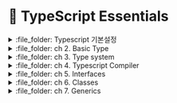 # :cherries: TypeScript Essentials

<details>
<summary> :file_folder: Typescript 기본설정 </summary>
<div markdown="1">

## Typescript 기본설정
#### :pushpin: npm 으로 만들기
```bash
npm init -y
```
#### :pushpin: 타입스크립트 설치
```bash
npm i typescript -D 
```
#### :pushpin: typescript 제공하는 기본 옵션 사용하기 위한 `tsconfig.json` 생성
```bash
npx tsc --init
```
#### :pushpin: tsconfig.json 파일에서 확인해야할 것
```json
"strict": true, 
```  
이것이 true로 되어있는지 확인하는 것이 중요하다.
#### :pushpin: 컴파일 코드
```bash
npx tsc
```
:arrow_right: `.ts` 파일과 파일명이 같은 `.js` 파일 생성 
#### :pushpin: 파일 실행
```
node boolean.js // 파일명
```
</div>
</details>

<details>
<summary> :file_folder: ch 2. Basic Type </summary>
<div markdown="1">

## 📋 number
- JavaScript 와 같이 TypeScript의 모든 숫자는 부동 소수점 값이다.
- TypeScript는 16 진수 및 10 진수 리터럴 외에도, ECMAScript 2015에 도입된 2 진수 및 8진수를 지원한다.
```typescript
let decimal: number = 6; // 10 진수

let hex: number = 0xf00d; // 16 진수

let binary: number = 0b1010; // 2진수

let octal: number = 0o744; // 8 진수

let NotANumber: number = NaN;

let underscoreNum: number = 1_000_000;
```
## 📋 String
- 다른 언어에서와 마찬가지로 텍스트 형식을 참조하기 위해 string 형식을 사용
- 문자열 데이터를 둘러싸기 위해 큰 따옴표(")나 작은 따옴표(')를 사용
```typescript
let myName: string = 'Inda';

myName = 'Dain';
```
### Template String
- 행에 걸쳐 있거나, 표현식을 넣을 수 있는 문자열
- 이 문자열은 backtick 기호에 둘러쌓여 있음
- 표함된 표현식은 `${expr}` 와 같은 형태로 사용
```typescript
let myName: string = 'Inda';

myName = 'Dain';

let fullName: String = 'Mark Lee';
let age: number = 39;

let sentence: string = `Hello, My name is ${ fullName }.

I'll be ${age + 1} years old next month.`;

console.log(sentence);
```
## 📋 symbol
- new symbol 로 사용할 수 없음
- symbol 을 함수로 사용해서 symbol 타입을 만들어낼 수 있음
```typescript
console.log(Symbol('foo'));
```
:arrow_right: 이를 에러없이 사용하기 위해서는 tsconfig.json에 Modules 부분에 아래의 코드를 추가해주어여 한다.
```json
/* Modules */
"module": "commonjs",                                /* Specify what module code is generated. */
"lib": [
    "ES2015", 
    "DOM"
],
```
#### :pushpin: Symbol은 어디에 사용되는 걸까
- 프리미티브 타입의 값을 담아 사용
- 고유하고 수정불가능한 값으로 만들어줌
- 주로 접근을 제어하는데 쓰는 경우가 많음
- 함수로 사용할때는 대문자 심볼, 타입으로 사용할 때는 소문자 심볼

## 📋 Undefined & Null
- Undefined와 Null은 실제로 각각 undefined 와 null이라는 타입을 가짐
- 둘다 소문자만 있음
```typescript
// let Myname: string = null;
// tsconfig.json 에 strict를 주석처리하면 가능

// let u: undefined = null;
let v: void = undefined;


// 아래와 같이 표기해야 사용 가능
let union: string | null = null;

union = "Mark";
```

#### :pushpin: null in js
- null 타입은 null 값만 가질 수 있음
- 런타임에서 typeof 연산자를 이용해서 알아내면, `object` 이다.
#### :pushpin: undefined in js
- 값을 할당하지 않은 변수는 undefined 값을 가짐
- object의 property가 없을 때도 undefined
-런타임에서 typeof 연산자를 이용해서 알아내면, `undefined` 이다.

## 📋 object
- "primitive type 이 아닌 것"을 나타내고 싶을 때 사용하는 타입
```typescript
const person1 = { name: "Mark", age: 27 };

const person2 = Object.create({name: 'Mark', age: 39});

let obj: object = {};
obj = {name: "Mark"};
```
## 📋 array
```typescript
let list: number[] = [1, 2, 3];
let list1: (number | string)[] = [1, 2, 3, "4"];

let list2: Array<number> = [1, 2, 3];
```
## 📋 tuple
```typescript
let x: [string, number];

x = ["hello", 39];
// 선언과 순서도 같고 길이도 같아야 함

// x = [10, "Mark"]; // 에러

const person: [string, number] = ["Mark", 39];

const [first, second] = person;

// const [first, second, third] = person;// 에러

```
## 📋 any
- 어떤 타입이어도 상관없음
- 최대한 쓰지 않는 것이 좋음
- 왜냐면 컴파일 타임에 타입 체크가 정상적으로 이루어지지 않기 때문
- any를 써야하는데 쓰지 않으면 오류를 뱉도록 하는 옵션: `nolmplicitAny`
```typescript
function returnAny(message: any): any {
    console.log(message);
}

const any1 = returnAny("리턴은 아무거나");

any1.toString(); // 어떤 타입이든 상관 없음
```
- any는 계속해서 개체를 통해 전파
- 모든 편의는 타입 안정성을 잃는 대가로 온다
```typescript
let looselyTyped: any = {};

const d = looselyTyped.a.b.c.d;
```
## 📋 unknown
- any와 짝으로 any보다 type-safe 한 타입
- any와 같이 아무거나 할당할 수 있음
- 타입을 정해주지 않으면 다른 곳에 할당할 수 없고, 사용할 수 없음
- runtime error를 줄일 수 있음
```typescript
declare const maybe: unknown;
// const aNumber: number = maybe;
// unknown 형식은 바로 할당할 수 없음

// type을 한정시켜야 사용할 수 있음
// any 였으면 if 문 선언없이 사용가능
if(maybe === true) {
    const aBoolean: boolean =  maybe;
    // const aString: string = maybe;
}

if(typeof maybe === 'string'){
    const aString: string = maybe;
    // const aBoolean: boolean =  maybe;
}
```
## 📋 never
- 모든 타입의 subtype
- 모든 타입에 할당할 수 있음
- 하지만, never에는 그 어떤 것도 할당할 수 없음
- any 조차 never에게 할당할 수 없음
- 잘못된 타입을 넣는 실수를 막고자할 때 사용하기도 함
```typescript
function error(message: string): never{
    throw new Error(message);
}

function fail() {
    return error("failed");
}

function infiniteLoop(): never {
    while(true){

    }
}

let a: string = "hello";
declare let b: string | number;

if(typeof a !== 'string') {
    a; // a: never
}

type Indexable<T> = T extends string ? T & { [index: string]: any } :never;

// const c: Indexable<{}> = '';
```
</div>
</details>

<details>
<summary> :file_folder: ch 3. Type system </summary>
<div markdown="1">

## 📋 작성자와 사용자의 관점으로 코드 바라보기
#### :pushpin: 타입시스템
- 컴파일러에게 사용하는 타입을 명시적으로 지정하는 시스템
- 컴파일러가 자동으로 타입을 추론하는 시스템
#### :pushpin: 타입스크립트의 타임 시스템
- 타입을 명시적으로 지정할 수 있음
- 타입을 명시적으로 지정하지 않으면, 타입스크립트 컴파일러가 자동으로 타입을 추론
#### :pushpin: 타입이란 해당 변수가 할 수 있는 일을 결정
```javascript
// f1 이라는 함수의 body에서는 a를 사용할 것
// a가 할 수 있는 일은 a의 타입이 결정

function f1(a) {
    return a;
}
```
#### :pushpin: 함수에 대한 오해를 야기하는 자바스크립트
```javascript
// (f2 실행의 결과가 NaN을 의도한 것이 아니라면)
// 이 함수의 작성자는 매개변수 a가 number 타입이라는 가정으로 함수를 작성
function f2(a) {
    return a * 38;
}

// 사용자는 사용법을 숙지하지 않은 채, 문자열을 사용하여 함수를 실행

console.log(f2(10)); // 380
console.log(f2('Mark')); // NaN
```
#### :pushpin: nolmplicitAny 옵셥을 켜면
타입을 명시적으로 지정하지 않은 경우, <br>
타입스크립트가 추론 중 'any'라고 판단하게 되면, 컴파일 에러를 발생시켜 명시적으로 지정하도록 유도한다.
- nolmplicitAny에 의한 방어
```javascript
// error 발생
funciot f3(a) {
    return a * 38;
}

// 사용자의 코드를 실행할 수 없음
// 컴파일이 정상적으로 마무리 될 수 있도록 수정해야함

console.log(f3(10));
console.log(f3('Mark') + 5);
```
- number 타입으로 추론된 리턴 타입
```javascript
// 매개변수의 타입은 명시적으로 지정
// 명시적으로 지정하지 않은 함수의 리턴 타입은 number로 추론

function f4(a: number) {
    if(a > 0) {
        return a * 38;
    }
}

// 사용자는 사용법에 맞게 숫자혀을 사용하여 함수를 실행
// 해당 함수의 리턴 타입은 number 이기 때문에, 타입에 따르면 이어진 연산을 바로 할 수 있음
// 하지만 실제 undefined + 5가 실행되어 NaN가 출력
console.log(f4(5)); // 190
console.log(f4(-5) + 5);
```
#### :pushpin: srtirctNullChecks 옵션을 켜면
모든 타입에 자동으로 포함되어 있는 `null`과 `undefined`를 제거해준다.
- 명시적으로 리턴타입을 지정해야할까?
```javascript
// 매개변수의 타입과 함수의 리턴 타입을 멱시적으로 지정
// 실제 함수 구현부의 리턴 타입과 명시적으로 지정한 타입이 일치하지 않아 컴파일 에러 발생

// error
function f5(a: number): number{
    if(a > 0) {
        return a * 38;
    }
}
```
#### :pushpin: nolmplicitReturns 옵션을 켜면
함수내에서 보든 코드가 값을 리턴하지 않으면, 컴파일 에러 발생
#### :pushpin: object literal type
```javascript
function f7(a: {name: string; age: number}): string {
    return `이름은 ${s.name} 이고, 연령대는 ${Math.floor(a.age / 10) * 10}대 입니다.`
}

console.log(f7({name: 'Mark', age: 38}));
console.log(f7('Mark')); // error
```

## 📋 Structural Type System vs Nominal Type System
#### :pushpin: Structural Type
구조가 같으면, 같은 타입이다.
```javascript
interface IPerson{
    name: string;
    age: number;
    speak(): string;
}

type PersonType = {
    name: string;
    age: number;
    speak(): string;
};

let personInterface: IPerson = {} as any;
let personType: PersonType = {} as any;

personInterface = personType;
personType = personInterface;
```
#### :pushpin: Nominal Type System
구조가 같아도 이름이 다르면, 다른 타입이다.
```javascript
type PersonID = string & { readonly brand: unique symbol };

function PersonID(id: string): PersonID {
    return id as PersonID;
}

function getPersonById(id: PersonID) {}

getPersonById(PersonID('id-aaaa'));
getPersonById('id-aaaa') // error
```

## 📋 타입호환성
```javascript
// sub1 타입은 sup1 타입의 서브 타입이다.
let sub1: 1 = 1;
let sup1: number = sub1;
sub1 = sup1; // error! Type 'number' is not assignable type '1'.

// sub2 타입은 sup2 타입의 서브 타입이다.
let sub2: number[] = [1];
let sup2: object = sub2;
sub2 = sup2 // error! Type '{}' is missing the following properties from type 'number[]'

// sub3 타입은 sup3 타입의 서브 타입이다.
let sub3: [number, number] = [1, 2];
let sup3: number[] = sub3;
sub3 = sup3; // error! Type 'number[]' is not assignable to type '[number, number]'. Target requires 2 element(s) but source may have fewer.

// sub4 타입은 sup4 타입의 서브 타입이다.
let sub4: number = 1;
let sup4: any = sub4;
sub4 = sup4;

// sub5 타입은 sup5 타입의 서브 타입이다.
let sub5: never = 0 as never;
let sup5: number = sub5;
sub5 = sup5; // error!

class Animal {}
class Dog extends Animal {
    eat() {}
}

// sub6 타입은 sup6 타입의 서브 타입이다.
let sub6: Dog = new Dog();
let sup6: Animal = sub6;
sub6 = sup6; // error!
```
1. 같거나 서브 타입인 경우, 할당이 가능하다. => 공변
```javascript
// primitive type
let sub7: string = '';
let sup7: string | number = sub7;

// object - 각각의 프로퍼티가 대응하는 프로퍼티와 같거나 서브타입이어야 한다.
let sub8: { a: string; b: number } = [{ a: '', b: 1 }];
let sup8: { a: string | number; b: number } = sub8;

// array - object 와 마찬가지
let sub9: Array<{ a: string; b: number }> = [{ a: '', b: 1 }];
let sup9: Array<{ a: string | number; b: number }> = sub9;
```
2. 함수의 매개변수 타입만 같거나 슈퍼타입인 경우, 할당이 가능하다. => 반병
#### :pushpin: strictFunctionTypes 옵션을 켜면
함수를 할당할 시에 함수의 매개변수 타입이 같거나 슈퍼타입인 경우가 아닌 경우, 에러를 통해 경고
## 📋 타입 별칭(별명)
- interface와 비슷해보임
- 기타 직접 작성해야하는 타입을 다른 이름으로 지정할 수 있음
- 만들어진 타입의 refer로 사용하는 것이지 타입을 만드는 것은 아님
#### :pushpin: Aliasing Primitive
```javascript
type MyStringType = string;
const str = 'world';

let mySter: MyStringType = 'hello';
myStr = str;
```
#### :pushpin: Aliasing Union Type
```javascript
let person: string | number = 0;
person = 'Mark';

type StringOrNumber = string | number;

let another: StringOrNumber = 0;
another = 'Anna';

/*

1. 유니온 타입은 A 도 가능하고 B 도 가능한 타입
2. 길게 쓰는걸 짧게

*/
```
#### :pushpin: Aliasing Tuple
```javascript
let person: [string, number] = ['Mark', 35];

type PersonTuple = [string, number];

let another: PersonTuple = ['Anna', 24];

/*

1. 튜플 타입에 별칭을 줘서 여루군데서 사용할 수 있게 한다.

*/
```
</div>
</details>

<details>
<summary> :file_folder: ch 4. Typescript Compiler </summary>
<div markdown="1">

## 📋 tsconfig schema
#### :pushpin: 최상위 프로퍼티
- complieOnSave
- extends
- compileOptions
- files
- include
- exclude
- references
## 📋 complieOnSave
- `true` or `false`
- default false
- `true` 일 경우 save를 하면 컴파일 해줌
## 📋 extends 
- 파일(상대) 경로명: string
:arrow_right: in POJECT/base.json
```javascript
{
    "compilerIptions": {
        "strict": true
    }
}
```
:arrow_right: in POJECT/tsconfig.json
```javascript
{
    "extends": "./base.json",
}
```
## 📋 files, include, exclude
- 셋 다 설정이 없으면, 전부 다 컴파일
- `files`
    - 상대 혹은 절대 경로의 리스트 배열
    - exclude 보다 쎄다
- `include`
    - glob 패턴(마치 .gitignore)
    - exclude 보다 약하다
    - `*` 같은걸 사용하면, .ts / .tsx / .d.ts만 include 
- `exclude`
    - glob 패턴(마치 .gitignore)
    - 설정 안하면 `4가지(node_modules, bower_components, jspm_pacages, <outDir>)`를 default로 제외
    - `<outDir>`은 항상 제외
## 📋 compileOptions
#### :pushpin: React 설치
```javascript
$ npm i react
$ npm i --save-dev @types/react
```
#### :pushpin: @types
- 아무 설정을 안하면?
    - node_modules/@types라는 모든 경로를 찾아서 사용
- typeRoots를 사용하면?
    - 배열 안에 들어있는 경로들 아래서만 가져옴
- types를 사용하면?
    - 배열 안의 모듈 혹은 ./node_modules/@type/ 안의 모듈 이름에서 찾아옴
    - [] 빈 배열을 넣는다는건 이 시스템을 이용하지 않겠다는 의미
- typeRoots와 types를 같이 사용하지 않음
#### :pushpin: target
- target 된 버전에 따라 ts에서 js 가 다르게 나옴
- 빌드의 결과물을 어떤 버전으로 할 것인가

#### :pushpin: lib
- 기본 type definition 라이브러리를 어떤 것을 사용할 것인가
- lib 를 지정하지 않을 때
    - target 이 'es3'이고, 디폴트로 lib.d.ts를 사용
- lib 를 지정하면 그 lib 배열로만 라이브러리를 사용
    - 빈 [] => 'no definition found ...'
## 📋 outDir, outFile, rootDir
#### :pushpin: tsconfig.json
```json
{
    "outDir": "./dist", // 출력 파일 경로
    "rootDir": "./src",  // ts 파일 경로(출력할 파일 경로)
}

```
</div>
</details>

<details>
<summary> :file_folder: ch 5. Interfaces </summary>
<div markdown="1">

## 📋 what is interfaces ??
```typescript
interface Person1 { 
    name: string; 
    age:number;
}

// function hello1(person: {name: string; age: number}): void {
//     console.log(`안녕하세요! ${person.name} 입니다.`);
// }

function hello1(person: Person1): void {
    console.log(`안녕하세요! ${person.name} 입니다.`);
}

const p1: Person1 = {
    name: "Mark",
    age: 39,
}

hello1(p1);
```
## 📋 optional property
:one:
```typescript  
interface Person2 {
    name: string; // 꼭 있어야 함
    age?: number; // 있어도 되고 없어도 됨
}

function hello2(person: Person2): void {
    console.log(`안녕하세요! ${person.name} 입니다.`);
}

hello2({ name: "Mark", age: 39 });
hello2({ name: "Anna" });
```
:two:
```typescript
interface Person3{
    name: string;
    age?: number;
    [index: string]: any;
}

function hello3(person: Person3): void {
    console.log(`안녕하세요! ${person.name} 입니다.`);
}

const p31: Person3 = {
    name: "Mark",
    age: 39, 
};

const p32: Person3 = {
    name: "Anna",
    sisters: ["Sung", "Chan"],
};

const p33: Person3 = {
    name: "Bokdaengi",
    father: p31,
    moter: p32,
};

hello3(p33);
```

## 📋 functio in interface
```typescript
interface Person4 {
    name: string;
    age: number;
    hello(): void;
}

const p41: Person4 = {
    name: "Mark",
    age: 39,
    hello: function(): void {
        console.log(`안녕하세요! ${this.name} 입니다.`);
    }  
}

const p42: Person4 = {
    name: "Mark",
    age: 39,
    hello(): void {
        console.log(`안녕하세요! ${this.name} 입니다.`);
    }  
}

// const p43: Person4 = {
//     name: "MArk",
//     age: 39,
//     hello(): void => {
//         console.log(`안녕하세요! ${this.name} 입니다.`);
//     }  
// }

p41.hello()
p42.hello()
```

## 📋 class implements interface
```typescript
interface IPerson1 {
    name: string;
    age?: number;
    hello(): void;
}

class Person implements IPerson1 {
    name: string;
    age?: number | undefined;

    constructor(name: string) { // 생성자를 지정해주어야 오류가 안뜸
        this.name = name;
    }
    hello(): void {
        console.log(`안녕하세요! ${this.name} 입니다.`);
    }
    
}

const person: IPerson1 = new Person("Mark");
// IPerson1로 부터 생성된 Person 이므로 IPerson1을 명시해주어야 함
person.hello()
```
## 📋 interface extends interface
```typescript
interface IPerson2 {
    name: string;
    age?: number;
}

interface IKorean extends IPerson2{ // 상속관계로 인터페이스 표현
    city: string;
}

const k: IKorean = {
    name: "김다인",
    city: "서울"
}

HTMLDivElement
```
## 📋 functio interface
```typescript
interface HelloPerson {
    (name: string, age?: number): void;
}

// HelloPerson 형식에 맞춰야함
const helloPerson: HelloPerson = function (name: string) {
    console.log(`안녕하세요! ${name} 입니다.`);
}

helloPerson("Mark", 39);
```
## 📋 Readonly Interface Properties
```typescript
interface Person8 {
    name: string;
    age?: number;
    readonly gender: string;
}

const p81: Person8 = {
    name: "Mark",
    gender: "male",
};

// readonly를 사용하여 수정이 불가능함
// p81.gender = "fmaale";

```
## 📋 type ailas vs interface
#### :pushpin: function
```typescript
// type alias
type EatType = (food: string) => void;

// interface
interface IEat {
    (food: string): void;
}
```
#### :pushpin: array
```typescript
// type alias
type PersonList = string[];

// interface
interface IPersonList {
    [index: number]: string;
}
```
</div>
</details>

<details>
<summary> :file_folder: ch 6. Classes </summary>
<div markdown="1">

## 📋 What are Classes ??
- object 를 만드는 blueprint (청사지느 설계도)
- 클래스 이전에 object를 만드는 기본적인 방법은 function
- js 에도 class 는 es6부터 사용 가능
- OOP을 위한 초석
- TypeScript 에서는 클래스도 사용자가 만드는 타입의 하나
## 📋 Quick Start - class
```typescript
class Person {} // 클래스 생성

const p1 = new Person(); //  object 생성

console.log(p1); // 출력: Person {}


class Person1 {
    name;
    constructor(name: string){
        this.name = name;
    }
} 

const p2 = new Person1("Mark");
```
- class 키워드를 이용하여 클래스를 만들 수 있음
- class 이름은 보통 대문자를 이용
- new 를 이용하여 class 를 통해 object 를 만들 수 있음
- constructor 를 이용하여 object 를 생성하면서 값을 전달할 수 있음
- this 를 이용해서 만들어진 object 를 가리킬 수 있음
- JS 로 컴파일되면 es5 의 경우 function 으로 변경
## 📋 constructor & initialize
클래스의 생성자와 초기화
- 생성자 함수가 없으면, 디폴트 생성자가 불린다.
- 프로그래머가 만든 새엉자가 하낟라도 있으면, 디폴트 생성자가 사라진다.
- strict 모드에서는 프로퍼티를 선언하는 곳 또는 생성자에서 값을 할당해야 한다.
- 프로퍼티를 선언하는 곳 또는 생성자에서 값을 할당하지 않는 경우에는 `!` 를 붙여서 위험을 표현한다.
- 클래스의 프로퍼티가 정의되어 있지만, 값을 대입하지 않으면 undefined 이다.
- 생성자에는 async 를 설정할 수 없다.
```typescript
class Person2 { 
    // stict가 true로 되어있기 때문에 초기값을 선언해주어야함
    name: string = "Mark";
    age!: number;
} 

const p3: Person2 = new Person2(); //  default 생성자만 호출
p3.age = 39; // !를 적어줬으므로 무조건 초기값을 선언해주어야 함
console.log(p3); // 출력: Person {}

/////////////////////////////////////////////////////////////

class Person3 { 
    name: string = "Mark";
    age: number;

    constructor(age: number) {
        this.age = age;
    }
} 

const p4: Person3 = new Person3(39); 
console.log(p4); 

/////////////////////////////////////////////////////////////

class Person4 { 
    name: string = "Mark";
    age: number;

    constructor(age?: number) {
        if(age === undefined){
            this.age = 20;
        } else{
            this.age = age;
        }
    }
} 

const p5: Person4 = new Person4(39); 
const p6: Person4 = new Person4(); 
console.log(p5); 
```
## 📋 접근제어자(Access Modifiers)
- typescript는 기본적으로 모두 외부에서 접근이 가능하다. - `public`
- 접근제어자에는 public, private, protected 가 있다.
- 설정하지 않으면 `public` 이다.
- 클래스 내부의 모든 곳에 (생성자, 프로퍼티, 메서드) 설정 가능하다.
- private 으로 설정하면 클래스 외부에서 접근할 수 없다.
- 자바스크립트에서 private 지원하지 않아 오랫동안 프로퍼티나 메서드 이름 앞에 `_`를 붙여서 포현했다.
```typescript
class Person5 { 
    public name: string = "Mark";
    private _age: number;

    constructor(_age?: number) {
        if(_age === undefined){
            this._age = 20;
        } else{
            this._age = _age;
        }
    }
    public async init() {}
} 
```
## 📋 initialization in constructor parameters
```typescript
class Person6 { 
    constructor(public name: string, private age?: number) {}
} 

const p7: Person6 = new Person6("Mark", 39); 
console.log(p7); 
```
## 📋 Getters & Setters
```typescript
class Person8 { 
    constructor(private _name: string, private age?: number) {}
    
    get name() { // return을 반드시 해줘야 함
        //
        // console.log("get")
        return this._name + " Lee";
    }

    set name(n: string) { // 인자를 받아서 설정해주어야 함
        // console.log("set")
        this._name = n;
    }
} 

const p8: Person8 = new Person8("Mark", 39); 
console.log(p8.name); // get을 하는 함수 getters
p8.name = "Kevin"; // set 을 하는 함수 setters
console.log(p8.name);
```
## 📋 readonly properties
```typescript
class Person9 { 
    // readonly
    // 밖에서 name을 바꾸려고 하면 에러 발생
    // 초기화 되는 영역에서만 바꿀 수 있음
    public readonly name: string = "Mark"; 
    private readonly country: string = "Korea"; 

    constructor(private _name: string, private age?: number) {
        this.country = "China";
    }

    // hello(){
    //     this.country = "China";
    // } 오류 발생
} 

const p9: Person9 = new Person9("Mark", 39); 
```
## 📋 Index Signatures in class
```typescript
// class => object
// { mark: 'mail', jade: 'mail' }
// { chloe: 'femaile', alex: 'male', anna: 'female' }

class Students {
    [index: string]: "male" | "female";
    // 정해진 값만 넣을 수 있음
    mark: 'male' = "male";
}

const a = new Students();
a.mark = "male";
a.jade = "male";

console.log(a);

const b = new Students();
b.chloe = "female";
b.alex = "male";
b.anna = "female";

console.log(b);
```
## 📋 Static Properties & Methods
```typescript
class Person10 {
    private static CITY = "Seoul";
    public static hello() {
        console.log("안녕하세요", Person10.CITY);
    }
}

const p10 = new Person10();

// p10.hello();

Person10.hello(); // static 키워드를 적으면 사용가능

////////////////////////////////

class Person11 {
    private static CITY = "Seoul";
    public hello() {
        console.log("안녕하세요", Person11.CITY);
    }
    public change() {
        Person11.CITY = "LA";
    }
}

const p12 = new Person11();
const p13 = new Person11();

p12.hello();
p13.hello();
p13.change();
p13.hello();

```
## 📋 Singletons
어플리케이션이 실행되는 중간에 클래스로부터 단 하나의 오브젝트를 생성
```typescript
class ClassName {
    private static instance: ClassName | null = null;
    public static getInstance(): ClassName {
        // ClassName 으로부터 만든 object 가 있으면, 그걸 return
        // ClassName 으로부터 만든 object 가 없으면, 만든다.
        if(ClassName.instance === null){
            ClassName.instance = new ClassName();
        }

        return ClassName.instance;
    }
    private constructor() {} // 외부에서 new를 직접 호출 못하도록
}

const a1 = ClassName.getInstance();
const b1 = ClassName.getInstance();

console.log(a === b); // true
```
## 📋 상속(Inheritance)
```typescript
class Parent {
    constructor (protected _name: string, private _age: number) {}
    // protected: 외부에서 접근할수 없지만 상속 받는 관계에 있는 경우 접근 가능

    public print(): void {
        console.log(`이름은 ${this._name} 이고, 나이는 ${this._age} 입니다`);
    }

    protected printName(): void {
        console.log(this._name);
    }
}

// const p = new Parent("Mark", 39);
// p.print();

class Child extends Parent {
    public _name = "Mark Jr."; // 위의 name을 오버라이딩
    public gender = "male";

    constructor (age: number) {
        super("Mark Jr.", age);

        this.printName();
    };
}

// const c = new Child("Son", 5); // Parent의 형식을 지켜야 한다.
const c = new Child(5);
c.gender;
c._name;
c.print();
```
## 📋 Abstract Classes
완전하지 않은 클래스 표현
```typescript
abstract class AbstractPerson {
    protected _name: string= 'Mark';

    abstract setName(name: string): void;
}
// abstract의 경우 기능이 완전하지 않아
// new abstract()를 바로 사용할 수 없음

class APerson extends AbstractPerson {
    setName(name: string): void {
        this._name = name;
    }
}

const p = new APerson();
p.setName('MArk');
```
</div>
</details>

<details>
<summary> :file_folder: ch 7. Generics </summary>
<div markdown="1">

## 📋 Generics, Any 와 다른 점
- 들어오는 인자와 나가는 인자의 로직이 같음
- 더 많은 반복된 함수들이 생김
```typescript
function helloString(message: string): string {
    return message; 
}

function helloNumber(message: number): number {
    return message;
}
```
:right_arrow: 이를 해결하기 위해 `any` 사용
```typescript
function hello(message: any): any {
    return message;
}

console.log(hello("Mark").length);
console.log(hello(39).length);
```
하지만 type을 알 수가 없다 <br>
:right_arrow: 들어가는 type을 리턴되는 type에 연관을 시켜주면 좋겠다 하여 나온것이 `generic`
```typescript
function helloGeneric<T>(message: T): T {
    return message;
}

console.log(helloGeneric('Mark').length);
console.log(helloGeneric(39));
console.log(helloGeneric(true));
```
## 📋 Generics Basic
Generics 타입 지정 방법
```typescript
function helloBasic<T>(message: T): T {
    return message;
}

// type을 string으로 지정해줌
helloBasic<string>("Mark");
// type을 추론
helloBasic(36);

function helloBasic1<T, U>(message: T, comment: U): T {
    return message;
}

helloBasic1<string, number>("Mark", 9);
helloBasic1(36, 39);
```
## 📋 Generics Array & Tuple
#### :pushpin: 배열로 받기
```typescript
function helloArray<T>(message: T[]): T {
    return message[0];
}

helloArray(["Hello", "World"]); // [string, string]
helloArray(["Hello", 5]); // [string, number]

function helloTuple<T, K>(message: [T, K]): T{
    return message[0];
}

helloTuple(["Hello", "World"]); // [string, string]
helloTuple(["Hello", 5]); // [string, string]
```
## 📋 Generics Function
함수의 타입만 선언하는 방식
```typescript
type HelloFunctionGeneric1 = <T>(message: T) => T;

const hellofunction1: HelloFunctionGeneric1 =  <T>(message: T) : T => {
    return message;
}

interface HelloFunctionGeneric2 {
    <T>(message: T) : T;
}

const hellofunction2: HelloFunctionGeneric2 = <T>(message: T) : T => {
    return message;
}
```
## 📋 Generics class
```typescript
class Person<T, K> {
    private _name: T;
    private _age: K;

    constructor(name: T, age: K) {
        this._name = name;
        this._age = age;
    }
}

new Person("Mark", 39);
// new Person<string>(39);
```
## 📋 Generics with extends
타입은 가장 작은 범위로 제한하는 것이 좋다
```typescript
class PersonExtends <T extends string | number> {
    private _name: T;

    constructor(name: T) {
        this._name = name;
    }
}

new PersonExtends("Mark");
new PersonExtends(39);
// new PersonExtends(true);
```
## 📋 keyof & type lookup system
타입을 정확하게 찾아낼 수 있는 방식
</div>
</details>
